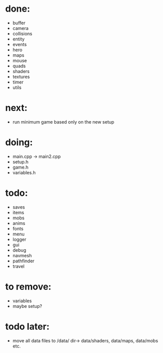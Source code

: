 
# done:
- buffer
- camera
- collisions
- entity
- events
- hero
- maps
- mouse
- quads
- shaders
- textures
- timer
- utils

# next:
- run minimum game based only on the new setup

# doing:
- main.cpp -> main2.cpp
- setup.h
- game.h
- variables.h

# todo:
- saves
- items
- mobs
- anims
- fonts
- menu
- logger
- gui
- debug
- navmesh
- pathfinder
- travel

# to remove:
- variables
- maybe setup?

# todo later:
- move all data files to /data/ dir-> data/shaders, data/maps, data/mobs etc.
